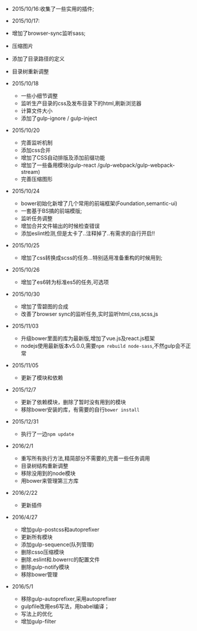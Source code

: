 -  2015/10/16:收集了一些实用的插件;
-  2015/10/17:
 - 增加了browser-sync监听sass;
 - 压缩图片
 - 添加了目录路径的定义
 - 目录树重新调整
- 2015/10/18
  - 一些小细节调整
  - 监听生产目录的css及发布目录下的html,刷新浏览器
  - 计算文件大小
  - 添加了gulp-ignore / gulp-inject
- 2015/10/20
  - 完善监听机制
  - 添加css合并
  - 增加了CSS自动排版及添加前缀功能
  - 增加了一些备用模块(gulp-react /gulp-webpack/gulp-webpack-stream)
  - 完善压缩图形
- 2015/10/24
  - bower初始化新增了几个常用的前端框架(Foundation,semantic-ui)
  - 一套基于BS搞的前端模版;
  - 监听任务调整  
  - 增加合并文件输出的时候检查错误
  - 添加eslint检测,但是太卡了..注释掉了..有需求的自行开启!!
- 2015/10/25
  - 增加了css转换成scss的任务...特别适用准备重构的时候用到;  
- 2015/10/26
  - 增加了es6转为标准es5的任务,可选项
- 2015/10/30
  - 增加了雪碧图的合成
  - 改善了browser sync的监听任务,实时监听html,css,scss,js
- 2015/11/03
  - 升级bower里面的库为最新版,增加了vue.js及react.js框架
  - nodejs使用最新版本v5.0.0,需要`npm rebuild node-sass`,不然gulp会不正常
- 2015/11/05
  - 更新了模块和依赖 
- 2015/12/7
  - 更新了依赖模块，删除了暂时没有用到的模块
  - 移除bower安装的库，有需要的自行`bower install`
- 2015/12/31
  - 执行了一边`npm update`
- 2016/2/1
  - 重写所有执行方法,精简部分不需要的,完善一些任务调用
  - 目录树结构重新调整
  - 移除没用到的node模块
  - 用bower来管理第三方库
- 2016/2/22
  - 更新插件 

- 2016/4/27
  - 增加gulp-postcss和autoprefixer
  - 更新所有模块
  - 添加gulp-sequence(队列管理)
  - 删除csso压缩模块
  - 删除.eslint和.bowerrc的配置文件
  - 删除gulp-notify模块
  - 移除bower管理

- 2016/5/1
  - 移除gulp-autoprefixer,采用autoprefixer
  - gulpfile改用es6写法，用babel编译； 
  - 写法上的优化 
  - 增加gulp-filter

